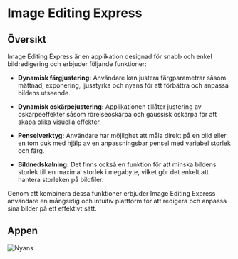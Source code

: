 # Image Editing Express

## Översikt
Image Editing Express är en applikation designad för snabb och enkel bildredigering och erbjuder följande funktioner:

- **Dynamisk färgjustering:** Användare kan justera färgparametrar såsom mättnad, exponering, ljusstyrka och nyans för att förbättra och anpassa bildens utseende.

- **Dynamisk oskärpejustering:** Applikationen tillåter justering av oskärpeeffekter såsom rörelseoskärpa och gaussisk oskärpa för att skapa olika visuella effekter.

- **Penselverktyg:** Användare har möjlighet att måla direkt på en bild eller en tom duk med hjälp av en anpassningsbar pensel med variabel storlek och färg.

- **Bildnedskalning:** Det finns också en funktion för att minska bildens storlek till en maximal storlek i megabyte, vilket gör det enkelt att hantera storleken på bildfiler.

Genom att kombinera dessa funktioner erbjuder Image Editing Express användare en mångsidig och intuitiv plattform för att redigera och anpassa sina bilder på ett effektivt sätt.


## Appen
![Nyans](https://github.com/AdamSzablewski/ImageEditingExpress/assets/114603622/9ddd0470-9988-4667-bba0-abf2aeda8be5)
